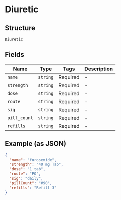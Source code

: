 
# Diuretic

## Structure

`Diuretic`

## Fields

| Name | Type | Tags | Description |
|  --- | --- | --- | --- |
| `name` | `string` | Required | - |
| `strength` | `string` | Required | - |
| `dose` | `string` | Required | - |
| `route` | `string` | Required | - |
| `sig` | `string` | Required | - |
| `pill_count` | `string` | Required | - |
| `refills` | `string` | Required | - |

## Example (as JSON)

```json
{
  "name": "furosemide",
  "strength": "40 mg Tab",
  "dose": "1 tab",
  "route": "PO",
  "sig": "daily",
  "pillCount": "#90",
  "refills": "Refill 3"
}
```

